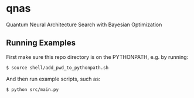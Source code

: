 # qnas
Quantum Neural Architecture Search with Bayesian Optimization 

## Running Examples
First make sure this repo directory is on the PYTHONPATH, e.g. by running:
```bash
$ source shell/add_pwd_to_pythonpath.sh
```

And then run example scripts, such as:
```bash
$ python src/main.py
```
